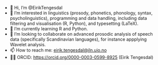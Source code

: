- 👋 Hi, I’m @EirikTengesdal
- 👀 I’m interested in linguistics (prosody, phonetics, phonology, syntax, psycholinguistics), programming and data handling, including data filtering and visualisation (R, Python), and typesetting (LaTeX).
- 🌱 I’m currently learning R and Python.
- 💞️ I’m looking to collaborate on advanced prosodic analysis of speech data (specifically Scandinavian languages), for instance appplying Wavelet analysis.
- 📫 How to reach me: eirik.tengesdal@iln.uio.no
- 👨‍🏫 ORCID: https://orcid.org/0000-0003-0599-8925 (Eirik Tengesdal)

<!---
EirikTengesdal/EirikTengesdal is a ✨ special ✨ repository because its `README.md` (this file) appears on your GitHub profile.
You can click the Preview link to take a look at your changes.
--->
